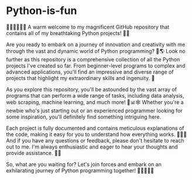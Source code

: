 # Python-is-fun

🎉🎊👨‍💻👩‍💻 A warm welcome to my magnificent GitHub repository that contains all of my breathtaking Python projects! 🐍📁

Are you ready to embark on a journey of innovation and creativity with me through the vast and dynamic world of Python programming? 🚀🌎 Look no further as this repository is a comprehensive collection of all the Python projects I've created so far. From beginner-level programs to complex and advanced applications, you'll find an impressive and diverse range of projects that highlight my extraordinary skills and ingenuity. 🤩

As you explore this repository, you'll be astounded by the vast array of programs that can perform a wide range of tasks, including data analysis, web scraping, machine learning, and much more! 🤖📊🕸️ Whether you're a newbie who's just starting out or an experienced programmer looking for some inspiration, you'll definitely find something intriguing here.

Each project is fully documented and contains meticulous explanations of the code, making it easy for you to understand how everything works. 📝👨‍🏫 And if you have any questions or feedback, please don't hesitate to reach out to me. I'm always enthusiastic and eager to hear your thoughts and provide assistance. 💬👋

So, what are you waiting for? Let's join forces and embark on an exhilarating journey of Python programming together! 🤝👨‍💻👩‍💻

